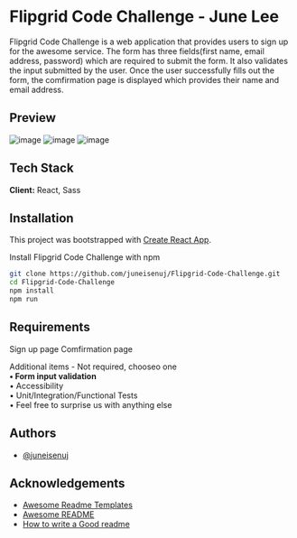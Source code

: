 # Flipgrid Code Challenge - June Lee

Flipgrid Code Challenge is a web application that provides users to sign up for the awesome service. The form has three fields(first name, email address, password) which are required to submit the form. It also validates the input submitted by the user. Once the user successfully fills out the form, the comfirmation page is displayed which provides their name and email address.


## Preview

![image](https://imgur.com/0F98OLX.png)
![image](https://imgur.com/pHFYeIy.png)
![image](https://imgur.com/yYQlXCe.png)



## Tech Stack

**Client:** React, Sass


## Installation

This project was bootstrapped with [Create React App](https://github.com/facebook/create-react-app).

Install Flipgrid Code Challenge with npm

```bash
git clone https://github.com/juneisenuj/Flipgrid-Code-Challenge.git
cd Flipgrid-Code-Challenge
npm install
npm run
```

## Requirements

Sign up page
Comfirmation page

Additional items - Not required, chooseo one  
**• Form input validation**  
• Accessibility  
• Unit/Integration/Functional Tests  
• Feel free to surprise us with anything else  


## Authors

- [@juneisenuj](https://github.com/juneisenuj)


## Acknowledgements

 - [Awesome Readme Templates](https://awesomeopensource.com/project/elangosundar/awesome-README-templates)
 - [Awesome README](https://github.com/matiassingers/awesome-readme)
 - [How to write a Good readme](https://bulldogjob.com/news/449-how-to-write-a-good-readme-for-your-github-project)

